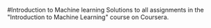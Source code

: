 #Introduction to Machine learning 
Solutions to all assignments in the "Introduction to Machine Learning" course on Coursera.
